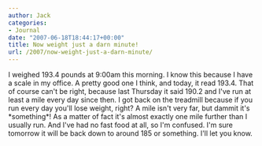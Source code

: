 ```yaml
---
author: Jack
categories:
- Journal
date: "2007-06-18T18:44:17+00:00"
title: Now weight just a darn minute!
url: /2007/now-weight-just-a-darn-minute/
---
```


I weighed 193.4 pounds at 9:00am this morning. I know this because I have a scale in my office. A pretty good one I think, and today, it read 193.4. That of course can't be right, because last Thursday it said 190.2 and I've run at least a mile every day since then. I got back on the treadmill because if you run every day you'll lose weight, right? A mile isn't very far, but dammit it's \*something\*! As a matter of fact it's almost exactly one mile further than I usually run. And I've had no fast food at all, so I'm confused. I'm sure tomorrow it will be back down to around 185 or something. I'll let you know.